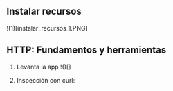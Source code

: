 ## Instalar recursos 
!(1)[instalar_recursos_1.PNG]
## HTTP: Fundamentos y herramientas
1. Levanta la app
!()[]


2. Inspección con curl:
